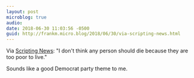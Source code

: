 ```yaml
---
layout: post
microblog: true
audio: 
date: 2018-06-30 11:03:56 -0500
guid: http://frankm.micro.blog/2018/06/30/via-scripting-news.html
---
```

Via [Scripting News](http://scripting.com/2018/06/30.html#a140709): "I don't think any person should die because they are too poor to live."

Sounds like a good Democrat party theme to me. 
